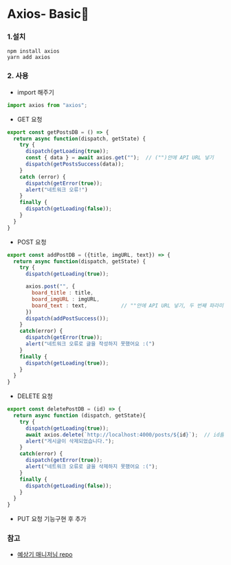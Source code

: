 # Axios- Basic🐣

### 1.설치
```
npm install axios
yarn add axios
```

### 2. 사용
- import 해주기
```javascript
import axios from "axios";
```
- GET 요청
```javascript
export const getPostsDB = () => {
  return async function(dispatch, getState) {
    try {
      dispatch(getLoading(true));
      const { data } = await axios.get("");  // ("")안에 API URL 넣기
      dispatch(getPostsSuccess(data));
    }
    catch (error) {
      dispatch(getError(true));
      alert("네트워크 오류!")
    }
    finally {
      dispatch(getLoading(false));
    }
  }
}
```
- POST 요청
```javascript
export const addPostDB = ({title, imgURL, text}) => {
  return async function(dispatch, getState) {
    try {
      dispatch(getLoading(true));

      axios.post("", {
        board_title : title,
        board_imgURL : imgURL,
        board_text : text,           // ""안에 API URL 넣기, 두 번째 파라미터로 추가할 data
      })
      dispatch(addPostSuccess());
    }
    catch(error) {
      dispatch(getError(true));
      alert("네트워크 오류로 글을 작성하지 못했어요 :(")
    }
    finally {
      dispatch(getLoading(true));
    }
  }
}
```
- DELETE 요청
```javascript
export const deletePostDB = (id) => {
  return async function (dispatch, getState){
    try {
      dispatch(getLoading(true));
      await axios.delete(`http://localhost:4000/posts/${id}`);  // id를 받아서 API URL의 해당 id부분 삭제
      alert("게시글이 삭제되었습니다.");
    }
    catch(error) {
      dispatch(getError(true));
      alert("네트워크 오류로 글을 삭제하지 못했어요 :(");
    }
    finally {
      dispatch(getLoading(false));
    }
  }
}
```
- PUT 요청
기능구현 후 추가

### 참고
- [예상기 매니저님 repo](https://github.com/with-key/hh99_axios_basic)
